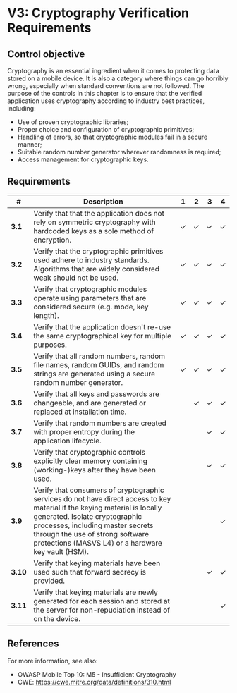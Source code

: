 # V3: Cryptography Verification Requirements

## Control objective

Cryptography is an essential ingredient when it comes to protecting data stored on a mobile device. It is also a category where things can go horribly wrong, especially when standard conventions are not followed. The purpose of the controls in this chapter is to ensure that the verified application uses cryptography according to industry best practices, including:

- Use of proven cryptographic libraries;
- Proper choice and configuration of cryptographic primitives;
- Handling of errors, so that cryptographic modules fail in a secure manner;
- Suitable random number generator wherever randomness is required;
- Access management for cryptographic keys.

## Requirements

| # | Description | 1 | 2 | 3 | 4 |
| --- | --- | --- | --- | --- | --- |
| **3.1** | Verify that that the application does not rely on symmetric cryptography with hardcoded keys as a sole method of encryption.| ✓ | ✓ | ✓ | ✓ |
| **3.2** | Verify that the cryptographic primitives used adhere to industry standards. Algorithms that are widely considered weak should not be used.| ✓ | ✓ | ✓ | ✓ |
| **3.3** | Verify that cryptographic modules operate using parameters that are considered secure (e.g. mode, key length). | ✓ | ✓| ✓ | ✓ |
| **3.4** | Verify that the application doesn't re-use the same cryptographical key for multiple purposes. | ✓ | ✓ | ✓ | ✓ |
| **3.5** | Verify that all random numbers, random file names, random GUIDs, and random strings are generated using a secure random number generator. | ✓ | ✓ | ✓ | ✓ |
| **3.6** | Verify that all keys and passwords are changeable, and are generated or replaced at installation time. |   | ✓ | ✓ | ✓ |
| **3.7** | Verify that random numbers are created with proper entropy during the application lifecycle. |   |   | ✓ | ✓ |
| **3.8** | Verify that cryptographic controls explicitly clear memory containing (working-)keys after they have been used. |   |   | ✓ | ✓ |
| **3.9** | Verify that consumers of cryptographic services do not have direct access to key material if the keying material is locally generated. Isolate cryptographic processes, including master secrets through the use of strong software protections (MASVS L4) or a hardware key vault (HSM). |   |   |   | ✓ |
| **3.10** | Verify that keying materials have been used such that forward secrecy is provided. |   |   | ✓ | ✓ |
| **3.11** | Verify that keying materials are newly generated for each session and stored at the server for non-repudiation instead of on the device. |   |   |   | ✓ |

## References

For more information, see also:

- OWASP Mobile Top 10: M5 - Insufficient Cryptography
- CWE: https://cwe.mitre.org/data/definitions/310.html
